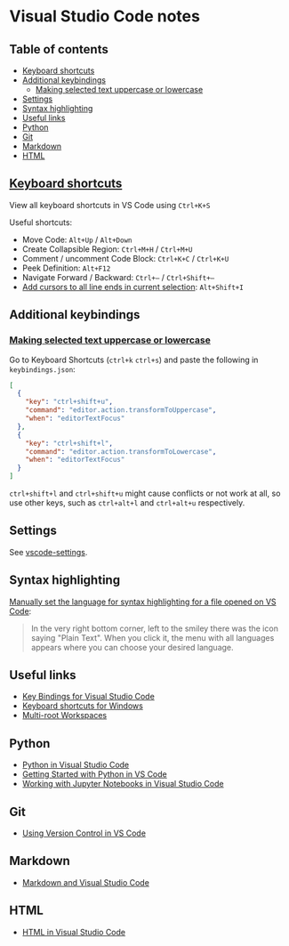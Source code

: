 # Visual Studio Code notes <!-- omit in toc -->

## Table of contents <!-- omit in toc -->

- [Keyboard shortcuts](#keyboard-shortcuts)
- [Additional keybindings](#additional-keybindings)
  - [Making selected text uppercase or lowercase](#making-selected-text-uppercase-or-lowercase)
- [Settings](#settings)
- [Syntax highlighting](#syntax-highlighting)
- [Useful links](#useful-links)
- [Python](#python)
- [Git](#git)
- [Markdown](#markdown)
- [HTML](#html)

## [Keyboard shortcuts](https://vslive.com/Blogs/News-and-Tips/2015/04/5-VS-Keyboard-Shortcuts.aspx)

View all keyboard shortcuts in VS Code using `Ctrl+K+S`

Useful shortcuts:

- Move Code: `Alt+Up` / `Alt+Down`
- Create Collapsible Region: `Ctrl+M+H` / `Ctrl+M+U`
- Comment / uncomment Code Block: `Ctrl+K+C` / `Ctrl+K+U`
- Peek Definition: `Alt+F12`
- Navigate Forward / Backward: `Ctrl+–` / `Ctrl+Shift+–`
- [Add cursors to all line ends in current selection](https://stackoverflow.com/a/46244456/4573584): `Alt+Shift+I`

## Additional keybindings

### [Making selected text uppercase or lowercase](https://stackoverflow.com/a/41688564/4573584)

Go to Keyboard Shortcuts (`ctrl+k` `ctrl+s`) and paste the following in `keybindings.json`:

```json
[
  {
    "key": "ctrl+shift+u",
    "command": "editor.action.transformToUppercase",
    "when": "editorTextFocus"
  },
  {
    "key": "ctrl+shift+l",
    "command": "editor.action.transformToLowercase",
    "when": "editorTextFocus"
  }
]
```

`ctrl+shift+l` and `ctrl+shift+u` might cause conflicts or not work at all, so use other keys, such as `ctrl+alt+l` and `ctrl+alt+u` respectively.

## Settings

See [vscode-settings](vscode-settings/).

## Syntax highlighting

[Manually set the language for syntax highlighting for a file opened on VS Code](https://stackoverflow.com/a/30776845/4573584):

> In the very right bottom corner, left to the smiley there was the icon saying "Plain Text". When you click it, the menu with all languages appears where you can choose your desired language.

## Useful links

- [Key Bindings for Visual Studio Code](https://code.visualstudio.com/docs/getstarted/keybindings)
- [Keyboard shortcuts for Windows](https://code.visualstudio.com/shortcuts/keyboard-shortcuts-windows.pdf)
- [Multi-root Workspaces](https://code.visualstudio.com/docs/editor/multi-root-workspaces)

## Python

- [Python in Visual Studio Code](https://code.visualstudio.com/docs/languages/python#_install-python-and-the-python-extension)
- [Getting Started with Python in VS Code](https://code.visualstudio.com/docs/python/python-tutorial)
- [Working with Jupyter Notebooks in Visual Studio Code](https://code.visualstudio.com/docs/python/jupyter-support)

## Git

- [Using Version Control in VS Code](https://code.visualstudio.com/Docs/editor/versioncontrol)

## Markdown

- [Markdown and Visual Studio Code](https://code.visualstudio.com/docs/languages/markdown)

## HTML

- [HTML in Visual Studio Code](https://code.visualstudio.com/docs/languages/html)
